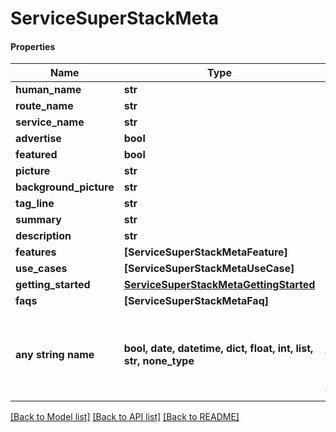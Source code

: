 # ServiceSuperStackMeta

#### Properties
Name | Type | Description | Notes
------------ | ------------- | ------------- | -------------
**human_name** | **str** |  | 
**route_name** | **str** |  | 
**service_name** | **str** |  | 
**advertise** | **bool** |  | 
**featured** | **bool** |  | 
**picture** | **str** |  | 
**background_picture** | **str** |  | 
**tag_line** | **str** |  | 
**summary** | **str** |  | 
**description** | **str** |  | 
**features** | **[ServiceSuperStackMetaFeature]** |  | 
**use_cases** | **[ServiceSuperStackMetaUseCase]** |  | 
**getting_started** | [**ServiceSuperStackMetaGettingStarted**](ServiceSuperStackMetaGettingStarted.md) |  | 
**faqs** | **[ServiceSuperStackMetaFaq]** |  | 
**any string name** | **bool, date, datetime, dict, float, int, list, str, none_type** | any string name can be used but the value must be the correct type | [optional]

[[Back to Model list]](../README.md#documentation-for-models) [[Back to API list]](../README.md#documentation-for-api-endpoints) [[Back to README]](../README.md)

